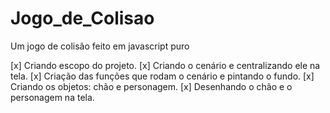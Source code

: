 # Jogo_de_Colisao
Um jogo de colisão feito em javascript puro

[x] Criando escopo do projeto.
[x] Criando o cenário e centralizando ele na tela.
[x] Criação das funções que rodam o cenário e pintando o fundo.
[x] Criando os objetos: chão e personagem.
[x] Desenhando o chão e o personagem na tela.